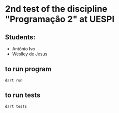 # 2nd test of the discipline "Programação 2" at UESPI

## Students:
- Antônio Ivo
- Weslley de Jesus

## to run program
`dart run`

## to run tests
`dart tests`
